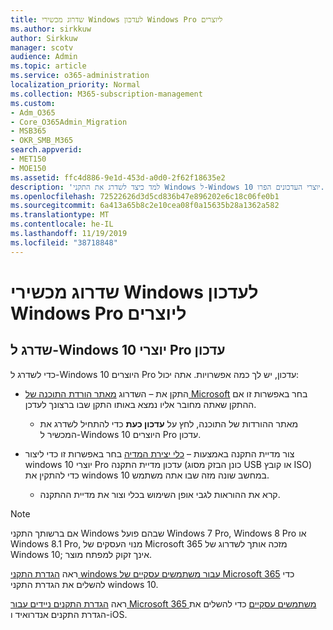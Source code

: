 ```yaml
---
title: שדרוג מכשירי Windows לעדכון Windows Pro ליוצרים
ms.author: sirkkuw
author: Sirkkuw
manager: scotv
audience: Admin
ms.topic: article
ms.service: o365-administration
localization_priority: Normal
ms.collection: M365-subscription-management
ms.custom:
- Adm_O365
- Core_O365Admin_Migration
- MSB365
- OKR_SMB_M365
search.appverid:
- MET150
- MOE150
ms.assetid: ffc4d886-9e1d-453d-a0d0-2f62f18635e2
description: 'למד כיצד לשדרג את התקני Windows ל-Windows 10 יוצרי העדכונים הפרו. '
ms.openlocfilehash: 72522626d3d5cd836b47e896202e6c18c06fe0b1
ms.sourcegitcommit: 6a413a65b8c2e10cea08f0a15635b28a1362a582
ms.translationtype: MT
ms.contentlocale: he-IL
ms.lasthandoff: 11/19/2019
ms.locfileid: "38718848"
---
```

# <a name="upgrade-windows-devices-to-windows-pro-creators-update"></a>שדרוג מכשירי Windows לעדכון Windows Pro ליוצרים

## <a name="upgrade-to-windows-10-pro-creators-update"></a>שדרג ל-Windows 10 יוצרי Pro עדכון
  
כדי לשדרג ל-Windows 10 היוצרים Pro עדכון, יש לך כמה אפשרויות. אתה יכול:
    
- התקן את &ndash; השדרוג [מאתר הורדת התוכנה של Microsoft](https://go.microsoft.com/fwlink/?LinkID=836951 ) בחר באפשרות זו אם ההתקן שאתה מחובר אליו נמצא באותו התקן שבו ברצונך לעדכן. 

    - מאתר ההורדות של התוכנה, לחץ על **עדכון כעת** כדי להתחיל לשדרג את המכשיר ל-Windows 10 היוצרים Pro עדכון. 
    
- צור מדיית התקנה באמצעות &ndash; [כלי יצירת המדיה](https://go.microsoft.com/fwlink/?LinkID=836960) בחר באפשרות זו כדי ליצור windows 10 יוצרי Pro עדכון מדיית התקנה (כונן הבזק מסוג USB או קובץ ISO) כדי להתקין את windows 10 במחשב שונה מזה שבו אתה משתמש.

    - קרא את ההוראות לגבי אופן השימוש בכלי וצור את מדיית ההתקנה. 

> [!NOTE]
> אם ברשותך התקני Windows שבהם פועל Windows 7 Pro, Windows 8 Pro או Windows 8.1 Pro, מנוי העסקים של Microsoft 365 מזכה אותך לשדרוג של Windows 10; אינך זקוק למפתח מוצר.
    
ראה [הגדרת התקני windows עבור משתמשים עסקיים של Microsoft 365](set-up-windows-devices.md) כדי להשלים את הגדרת התקני windows 10. 
  
ראה [הגדרת התקנים ניידים עבור Microsoft 365 משתמשים עסקיים](set-up-mobile-devices.md) כדי להשלים את הגדרת התקנים אנדרואיד ו-iOS. 
  